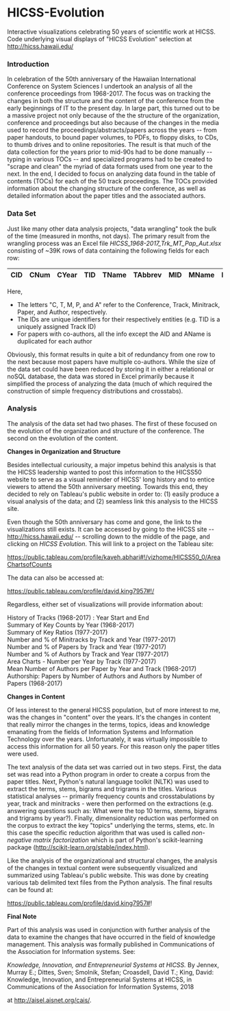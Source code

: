 # HICSS-Evolution

Interactive visualizations celebrating 50 years of scientific work at HICSS.  Code underlying visual displays of "HICSS Evolution" selection at  http://hicss.hawaii.edu/

<h3>Introduction</h3>

In celebration of the 50th anniversary of the Hawaiian International Conference on System Sciences I undertook an analysis of all the conference proceedings from 1968-2017. The focus was on tracking the changes in both the structure and the content of the conference from the early beginnings of IT to the present day.  In large part, this turned out to be a massive project not only because of the the structure of the organization, conference and proceedings but also because of the changes in the media used to record the proceedings/abstracts/papers across the years -- from paper handouts, to bound paper volumes, to PDFs, to floppy disks, to CDs, to thumb drives and to online repositories.  The result is that much of the data collection for the years prior to mid-90s had to be done manually -- typing in various TOCs -- and specialized programs had to be created to "scrape and clean" the myriad of data formats used from one year to the next. In the end, I decided to focus on analyzing data found in the table of contents (TOCs) for each of the 50 track proceedings. The TOCs provided information about the changing structure of the conference, as well as detailed information about the paper titles and the associated authors.

<h3>Data Set</h3>

Just like many other data analysis projects, "data wrangling" took the bulk of the time (measured in months, not days). The primary result from the wrangling process was an Excel file <EM>HICSS_1968-2017_Trk_MT_Pap_Aut.xlsx</EM> consisting of ~39K rows of data containing the following fields for each row:

| CID | CNum | CYear | TID | TName | TAbbrev | MID | MName | PID | PTitle | AID | AName |
|---|---|---|---|---|---|---|---|---|---|---|---|

Here,

- The letters "C, T, M, P, and A" refer to the Conference, Track, Minitrack, Paper, and Author, respectively.
- The IDs are unique identifiers for their respectively entities (e.g. TID is a uniquely assigned Track ID)
- For papers with co-authors, all the info except the AID and AName is duplicated for each author

Obviously, this format results in quite a bit of redundancy from one row to the next because most papers have multiple co-authors. While the size of the data set could have been reduced by storing it in either a relational or noSQL database, the data was stored in Excel primarily because it simplified the process of analyzing the data (much of which required the construction of simple frequency distributions and crosstabs).

<h3>Analysis</h3>

The analysis of the data set had two phases.  The first of these focused on the evolution of the organization and structure of the conference.  The second on the evolution of the content.

**Changes in Organization and Structure**

Besides intellectual curiousity, a major impetus behind this analysis is that the HICSS leadership wanted to post this information to the HICSS50 website to serve as a visual reminder of HICSS' long history and to entice viewers to attend the 50th anniversary meeting. Towards this end, they decided to rely on Tableau's public website in order to: (1) easily produce a visual analysis of the data; and (2) seamless link this analysis to the HICSS site.

Even though the 50th anniversary has come and gone, the link to the visualizations still exists. It can be accessed by going to the HICSS site -- http://hicss.hawaii.edu/ -- scrolling down to the middle of the page, and clicking on *HICSS Evolution*. This will link to a project on the Tableau site:

https://public.tableau.com/profile/kaveh.abhari#!/vizhome/HICSS50_0/AreaChartsofCounts

The data can also be accessed at:

https://public.tableau.com/profile/david.king7957#!/

Regardless, either set of visualizations will provide information about:

History of Tracks (1968-2017) : Year Start and End<br>
Summary of Key Counts by Year (1968-2017)<br>
Summary of Key Ratios (1977-2017)<br>
Number and % of Minitracks by Track and Year (1977-2017)<br>
Number and % of Papers by Track and Year (1977-2017)<br>
Number and % of Authors by Track and Year (1977-2017)<br>
Area Charts - Number per Year by Track (1977-2017)<br>
Mean Number of Authors per Paper by Year and Track (1968-2017)<br>
Authorship: Papers by Number of Authors and Authors by Number of Papers (1968-2017)<br>

**Changes in Content**

Of less interest to the general HICSS population, but of more interest to me, was the changes in "content" over the years.  It's the changes in content that really mirror the changes in the terms, topics, ideas and knowledge emanating from the fields of Information Systems and Information Technology over the years. Unfortunately, it was virtually impossible to access this information for all 50 years.  For this reason only the paper titles were used.

The text analysis of the data set was carried out in two steps. First, the data set was read into a Python program in order to create a corpus from the paper titles. Next, Python's natural language toolkit (NLTK) was used to extract the terms, stems, bigrams and trigrams in the titles.  Various statistical analyses -- primarily frequency counts and crosstabulations by year, track and minitracks - were then performed on the extractions (e.g. answering questions such as: What were the top 10 terms, stems, bigrams and trigrams by year?). Finally, dimensionality reduction was performed on the corpus to extract the key "topics" underlying the terms, stems, etc. In this case the specific reduction algorithm that was used is called *non-negative matrix factorization* which is part of Python's scikit-learning package (http://scikit-learn.org/stable/index.html).   

Like the analysis of the organizational and structural changes, the analysis of the changes in textual content were subsequently visualized and summarized using Tableau's public website.  This was done by creating various tab delimited text files from the Python analysis.  The final results can be found at:

https://public.tableau.com/profile/david.king7957#!

**Final Note**

Part of this analysis was used in conjunction with further analysis of the data to examine the changes that have occurred in the field of knowledge management.  This analysis was formally published in Communications of the Association for Information systems.  See:

*Knowledge, Innovation, and Entrepreneurial Systems at HICSS.* By Jennex, Murray E.; Dittes, Sven; Smolnik, Stefan; Croasdell, David T.; King, David: Knowledge, Innovation, and Entrepreneurial Systems at HICSS, in Communications of the Association for Information Systems, 2018

at http://aisel.aisnet.org/cais/.
